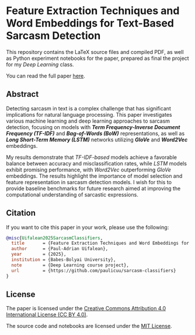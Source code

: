 # Feature Extraction Techniques and Word Embeddings for Text-Based Sarcasm Detection

This repository contains the LaTeX source files and compiled PDF, as well as Python experiment notebooks for the paper, prepared as final the project for my *Deep Learning* class.

You can read the full paper [here](docs/paper.pdf).

## Abstract
Detecting sarcasm in text is a complex challenge that has significant implications for natural language processing.
This paper investigates various machine learning and deep learning approaches to sarcasm detection, focusing on models with ***Term Frequency-Inverse Document Frequency (TF-IDF)*** and ***Bag-of-Words (BoW)*** representations, as well as ***Long Short-Term Memory (LSTM)*** networks utilizing ***GloVe*** and ***Word2Vec*** embeddings. 

My results demonstrate that *TF-IDF-based* models achieve a favorable balance between accuracy and misclassification rates, while *LSTM* models exhibit promising performance, with *Word2Vec* outperforming *GloVe* embeddings.
The results highlight the importance of model selection and feature representation in sarcasm detection models.
I wish for this to provide baseline benchmarks for future research aimed at improving the computational understanding of sarcastic expressions.

## Citation
If you want to cite this paper in your work, please use the following:
```bibtex
@misc{Uifalean2025SarcasmClassifiers,
  title       = {Feature Extraction Techniques and Word Embeddings for Text-Based Sarcasm Detection},
  author      = {Paul-Adrian Uifalean},
  year        = {2025},
  institution = {Babes-Bolyai University},
  note        = {Deep Learning course project},
  url         = {https://github.com/paulicuu/sarcasm-classifiers}
}
```

## License
The paper is licensed under the [Creative Commons Attribution 4.0 International License (CC BY 4.0)](https://creativecommons.org/licenses/by/4.0/).

The source code and notebooks are licensed under the [MIT License](https://opensource.org/license/MIT).
